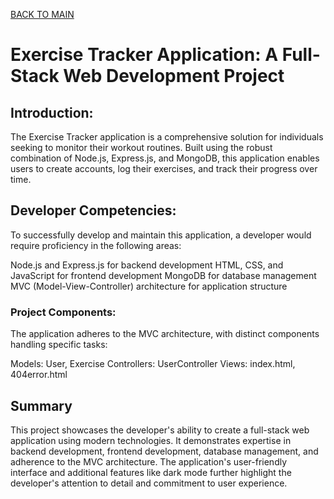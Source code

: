 [BACK TO MAIN](https://github.com/TracyChacon)

# Exercise Tracker Application: A Full-Stack Web Development Project

## Introduction:

The Exercise Tracker application is a comprehensive solution for individuals seeking to monitor their workout routines. Built using the robust combination of Node.js, Express.js, and MongoDB, this application enables users to create accounts, log their exercises, and track their progress over time.

## Developer Competencies:

To successfully develop and maintain this application, a developer would require proficiency in the following areas:

Node.js and Express.js for backend development
HTML, CSS, and JavaScript for frontend development
MongoDB for database management
MVC (Model-View-Controller) architecture for application structure

### Project Components:

The application adheres to the MVC architecture, with distinct components handling specific tasks:

Models: User, Exercise
Controllers: UserController
Views: index.html, 404error.html

## Summary

This project showcases the developer's ability to create a full-stack web application using modern technologies. It demonstrates expertise in backend development, frontend development, database management, and adherence to the MVC architecture. The application's user-friendly interface and additional features like dark mode further highlight the developer's attention to detail and commitment to user experience.
